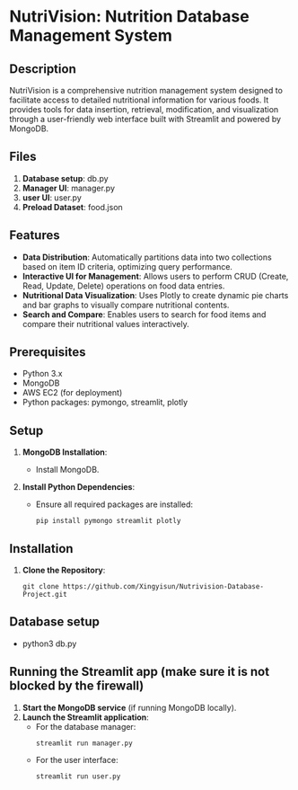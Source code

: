 
# NutriVision: Nutrition Database Management System

## Description
NutriVision is a comprehensive nutrition management system designed to facilitate access to detailed nutritional information for various foods. It provides tools for data insertion, retrieval, modification, and visualization through a user-friendly web interface built with Streamlit and powered by MongoDB.

## Files 
1. **Database setup**: db.py
2. **Manager UI**: manager.py
3. **user UI**: user.py
4. **Preload Dataset**: food.json

## Features
- **Data Distribution**: Automatically partitions data into two collections based on item ID criteria, optimizing query performance.
- **Interactive UI for Management**: Allows users to perform CRUD (Create, Read, Update, Delete) operations on food data entries.
- **Nutritional Data Visualization**: Uses Plotly to create dynamic pie charts and bar graphs to visually compare nutritional contents.
- **Search and Compare**: Enables users to search for food items and compare their nutritional values interactively.

## Prerequisites
- Python 3.x
- MongoDB
- AWS EC2 (for deployment)
- Python packages: pymongo, streamlit, plotly

## Setup
1. **MongoDB Installation**:
   - Install MongoDB.

2. **Install Python Dependencies**:
   - Ensure all required packages are installed:
     ```
     pip install pymongo streamlit plotly
     ```

## Installation
1. **Clone the Repository**:
   ```
   git clone https://github.com/Xingyisun/Nutrivision-Database-Project.git
   ```
## Database setup
   - python3 db.py
## Running the Streamlit app (make sure it is not blocked by the firewall)
1. **Start the MongoDB service** (if running MongoDB locally).
2. **Launch the Streamlit application**:
   - For the database manager:
     ```
     streamlit run manager.py
     ```
   - For the user interface:
     ```
     streamlit run user.py
     ```

